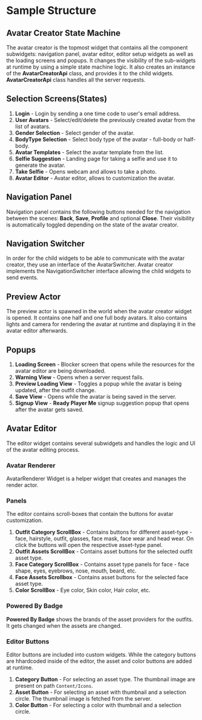 ﻿# Sample Structure

## Avatar Creator State Machine
The avatar creator is the topmost widget that contains all the component subwidgets: navigation panel, avatar editor, editor setup widgets as well as the loading screens and popups.
It changes the visibility of the sub-widgets at runtime by using a simple state machine logic.
It also creates an instance of the **AvatarCreatorApi** class, and provides it to the child widgets. **AvatarCreatorApi** class handles all the server requests.

## Selection Screens(States)
1. **Login** - Login by sending a one time code to user's email address.
2. **User Avatars** - Select/edit/delete the previously created avatar from the list of avatars.
3. **Gender Selection** - Select gender of the avatar.
4. **BodyType Selection** - Select body type of the avatar - full-body or half-body.
5. **Avatar Templates** - Select the avatar template from the list.
6. **Selfie Suggestion** - Landing page for taking a selfie and use it to generate the avatar.
7. **Take Selfie** - Opens webcam and allows to take a photo.
8. **Avatar Editor** - Avatar editor, allows to customization the avatar.

## Navigation Panel
Navigation panel contains the following buttons needed for the navigation between the scenes:
**Back**, **Save**, **Profile** and optional **Close**. Their visibility is automatically toggled depending on the state of the avatar creator.

## Navigation Switcher
In order for the child widgets to be able to communicate with the avatar creator, they use an interface of the AvatarSwitcher.
Avatar creator implements the NavigationSwitcher interface allowing the child widgets to send events.

## Preview Actor
The preview actor is spawned in the world when the avatar creator widget is opened. It contains one half and one full body avatars.
It also contains lights and camera for rendering the avatar at runtime and displaying it in the avatar editor afterwards.

## Popups
1. **Loading Screen** - Blocker screen that opens while the resources for the avatar editor are being downloaded.
2. **Warning View** - Opens when a server request fails.
3. **Preview Loading View** - Toggles a popup while the avatar is being updated, after the outfit change.
4. **Save View** - Opens while the avatar is being saved in the server.
5. **Signup View** - **Ready Player Me** signup suggestion popup that opens after the avatar gets saved.

## Avatar Editor
The editor widget contains several subwidgets and handles the logic and UI of the avatar editing process.

### Avatar Renderer
AvatarRenderer Widget is a helper widget that creates and manages the render actor.

### Panels
The editor contains scroll-boxes that contain the buttons for avatar customization.

1. **Outfit Category ScrollBox** - Contains buttons for different asset-type - face, hairstyle, outfit, glasses, face mask, face wear and head wear.
   On click the buttons will open the respective asset-type panel.
2. **Outfit Assets ScrollBox** - Contains asset buttons for the selected outfit asset type.
3. **Face Category ScrollBox** - Contains asset type panels for face - face shape, eyes, eyebrows, nose, mouth, beard, etc.
4. **Face Assets Scrollbox** - Contains asset buttons for the selected face asset type.<br>
5. **Color ScrollBox** - Eye color, Skin color, Hair color, etc.

### Powered By Badge
**Powered By Badge** shows the brands of the asset providers for the outfits. It gets changed when the assets are changed.

### Editor Buttons
Editor buttons are included into custom widgets. While the category buttons are hhardcoded inside of the editor, the asset and color buttons are added at runtime.

1. **Category Button** - For selecting an asset type. The thumbnail image are present on path `Content/Icons`.
2. **Asset Button** - For selecting an asset with thumbnail and a selection circle. The thumbnail image is fetched from the server.
3. **Color Button** - For selecting a color with thumbnail and a selection circle.

